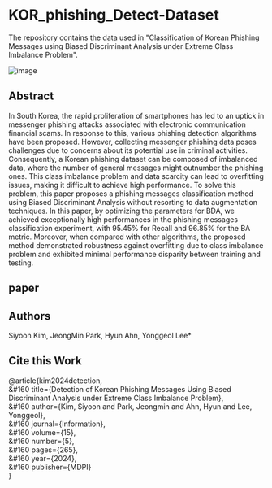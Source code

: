 # KOR_phishing_Detect-Dataset

The repository contains the data used in "Classification of Korean Phishing Messages using Biased Discriminant Analysis under Extreme Class Imbalance Problem".


![image](https://github.com/Ez-Sy01/KOR_spam_Detect-Dataset/assets/66240545/4c56f1c9-3187-48b3-84cf-3d400aaca5f5)

## Abstract

In South Korea, the rapid proliferation of smartphones has led to an uptick in messenger phishing attacks associated with electronic communication financial scams. In response to this, various phishing detection algorithms have been proposed. However, collecting messenger phishing data poses challenges due to concerns about its potential use in criminal activities. Consequently, a Korean phishing dataset can be composed of imbalanced data, where the number of general messages might outnumber the phishing ones. This class imbalance problem and data scarcity can lead to overfitting issues, making it difficult to achieve high performance. To solve this problem, this paper proposes a phishing messages classification method using Biased Discriminant Analysis without resorting to data augmentation techniques. In this paper, by optimizing the parameters for BDA, we achieved exceptionally high performances in the phishing messages classification experiment, with 95.45% for Recall and 96.85% for the BA metric. Moreover, when compared with other algorithms, the proposed method demonstrated robustness against overfitting due to class imbalance problem and exhibited minimal performance disparity between training and testing.
## paper

## Authors

Siyoon Kim, JeongMin Park, Hyun Ahn, Yonggeol Lee*

## Cite this Work
@article{kim2024detection, <br/>
&#160  title={Detection of Korean Phishing Messages Using Biased Discriminant Analysis under Extreme Class Imbalance Problem}, <br/>
&#160  author={Kim, Siyoon and Park, Jeongmin and Ahn, Hyun and Lee, Yonggeol}, <br/>
&#160  journal={Information}, <br/>
&#160  volume={15}, <br/>
&#160  number={5}, <br/>
&#160  pages={265}, <br/>
&#160  year={2024}, <br/>
&#160  publisher={MDPI} <br/>
}
